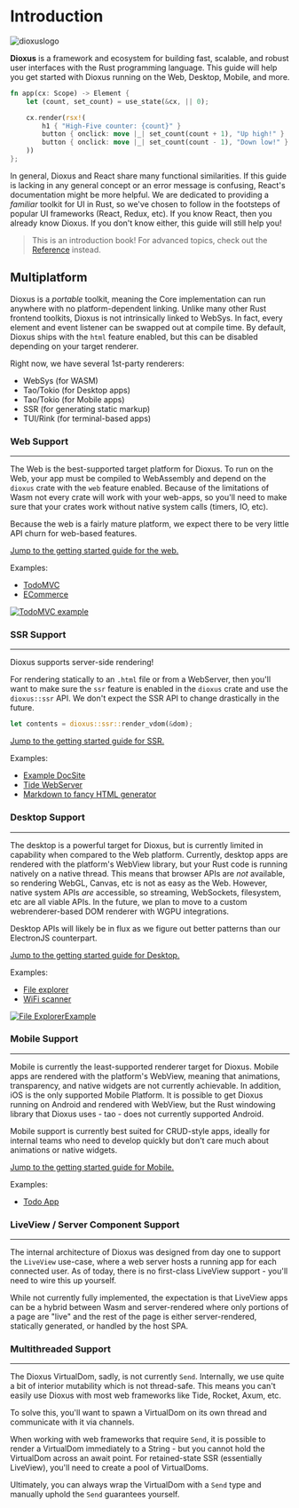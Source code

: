 # Introduction

![dioxuslogo](./images/dioxuslogo_full.png)

**Dioxus** is a framework and ecosystem for building fast, scalable, and robust user interfaces with the Rust programming language. This guide will help you get started with Dioxus running on the Web, Desktop, Mobile, and more.

```rust
fn app(cx: Scope) -> Element {
    let (count, set_count) = use_state(&cx, || 0);

    cx.render(rsx!(
        h1 { "High-Five counter: {count}" }
        button { onclick: move |_| set_count(count + 1), "Up high!" }
        button { onclick: move |_| set_count(count - 1), "Down low!" }
    ))
};
```

In general, Dioxus and React share many functional similarities. If this guide is lacking in any general concept or an error message is confusing, React's documentation might be more helpful. We are dedicated to providing a *familiar* toolkit for UI in Rust, so we've chosen to follow in the footsteps of popular UI frameworks (React, Redux, etc). If you know React, then you already know Dioxus. If you don't know either, this guide will still help you!

> This is an introduction book! For advanced topics, check out the [Reference](https://dioxuslabs.com/reference) instead.

## Multiplatform

Dioxus is a *portable* toolkit, meaning the Core implementation can run anywhere with no platform-dependent linking. Unlike many other Rust frontend toolkits, Dioxus is not intrinsically linked to WebSys. In fact, every element and event listener can be swapped out at compile time. By default, Dioxus ships with the `html` feature enabled, but this can be disabled depending on your target renderer.

Right now, we have several 1st-party renderers:
- WebSys (for WASM)
- Tao/Tokio (for Desktop apps)
- Tao/Tokio (for Mobile apps)
- SSR (for generating static markup)
- TUI/Rink (for terminal-based apps)

### Web Support
---
The Web is the best-supported target platform for Dioxus. To run on the Web, your app must be compiled to WebAssembly and depend on the `dioxus` crate with the `web` feature enabled. Because of the limitations of Wasm  not every crate will work with your web-apps, so you'll need to make sure that your crates work without native system calls (timers, IO, etc).

Because the web is a fairly mature platform, we expect there to be very little API churn for web-based features.

[Jump to the getting started guide for the web.]()

Examples:
- [TodoMVC](https://github.com/DioxusLabs/example-projects/tree/master/todomvc)
- [ECommerce](https://github.com/DioxusLabs/example-projects/tree/master/ecommerce-site)

[![TodoMVC example](https://github.com/DioxusLabs/example-projects/raw/master/todomvc/example.png)](https://github.com/DioxusLabs/example-projects/blob/master/todomvc)

### SSR Support
---
Dioxus supports server-side rendering!

For rendering statically to an `.html` file or from a WebServer, then you'll want to make sure the `ssr` feature is enabled in the `dioxus` crate and use the `dioxus::ssr` API. We don't expect the SSR API to change drastically in the future.

```rust
let contents = dioxus::ssr::render_vdom(&dom);
```

[Jump to the getting started guide for SSR.]()

Examples:
- [Example DocSite](https://github.com/dioxusLabs/docsite)
- [Tide WebServer]()
- [Markdown to fancy HTML generator]()

### Desktop Support
---
The desktop is a powerful target for Dioxus, but is currently limited in capability when compared to the Web platform. Currently, desktop apps are rendered with the platform's WebView library, but your Rust code is running natively on a native thread. This means that browser APIs are *not* available, so rendering WebGL, Canvas, etc is not as easy as the Web. However, native system APIs *are* accessible, so streaming, WebSockets, filesystem, etc are all viable APIs. In the future, we plan to move to a custom webrenderer-based DOM renderer with WGPU integrations.

Desktop APIs will likely be in flux as we figure out better patterns than our ElectronJS counterpart.

[Jump to the getting started guide for Desktop.]()

Examples:
- [File explorer](https://github.com/dioxusLabs/file-explorer/)
- [WiFi scanner](https://github.com/DioxusLabs/example-projects/blob/master/wifi-scanner)

[![File ExplorerExample](https://github.com/DioxusLabs/file-explorer-example/raw/master/image.png)](https://github.com/dioxusLabs/file-explorer/)

### Mobile Support
---
Mobile is currently the least-supported renderer target for Dioxus. Mobile apps are rendered with the platform's WebView, meaning that animations, transparency, and native widgets are not currently achievable. In addition, iOS is the only supported Mobile Platform. It is possible to get Dioxus running on Android and rendered with WebView, but the Rust windowing library that Dioxus uses - tao - does not currently supported Android.

Mobile support is currently best suited for CRUD-style apps, ideally for internal teams who need to develop quickly but don't care much about animations or native widgets.

[Jump to the getting started guide for Mobile.]()

Examples:
- [Todo App](https://github.com/DioxusLabs/example-projects/blob/master/ios_demo)

### LiveView / Server Component Support
---

The internal architecture of Dioxus was designed from day one to support the `LiveView` use-case, where a web server hosts a running app for each connected user. As of today, there is no first-class LiveView support - you'll need to wire this up yourself.

While not currently fully implemented, the expectation is that LiveView apps can be a hybrid between Wasm and server-rendered where only portions of a page are "live" and the rest of the page is either server-rendered, statically generated, or handled by the host SPA.

### Multithreaded Support
---
The Dioxus VirtualDom, sadly, is not currently `Send`. Internally, we use quite a bit of interior mutability which is not thread-safe. This means you can't easily use Dioxus with most web frameworks like Tide, Rocket, Axum, etc.

To solve this, you'll want to spawn a VirtualDom on its own thread and communicate with it via channels.

When working with web frameworks that require `Send`, it is possible to render a VirtualDom immediately to a String - but you cannot hold the VirtualDom across an await point. For retained-state SSR (essentially LiveView), you'll need to create a pool of VirtualDoms.

Ultimately, you can always wrap the VirtualDom with a `Send` type and manually uphold the `Send` guarantees yourself.
